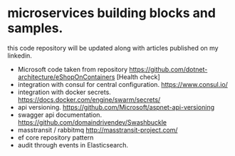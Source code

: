 # microservices building blocks and samples.

this code repository will be updated along with articles published on my linkedin.

- Microsoft code taken from repository https://github.com/dotnet-architecture/eShopOnContainers [Health check]
- integration with consul for central configuration. https://www.consul.io/
- integration with docker secrets. https://docs.docker.com/engine/swarm/secrets/
- api versioning. https://github.com/Microsoft/aspnet-api-versioning
- swagger api documentation. https://github.com/domaindrivendev/Swashbuckle
- masstransit  / rabbitmq http://masstransit-project.com/
- ef core repository pattern
- audit through events in Elasticsearch.

 
